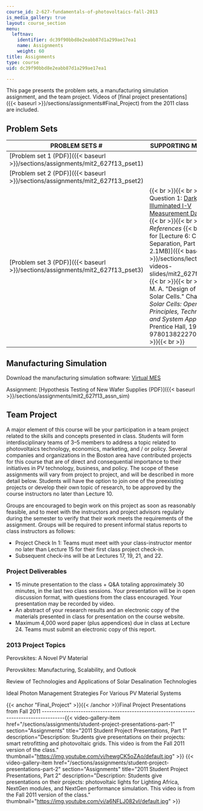 ```yaml
---
course_id: 2-627-fundamentals-of-photovoltaics-fall-2013
is_media_gallery: true
layout: course_section
menu:
  leftnav:
    identifier: dc39f90bbd8e2eabb87d1a299ae17ea1
    name: Assignments
    weight: 60
title: Assignments
type: course
uid: dc39f90bbd8e2eabb87d1a299ae17ea1

---
```


This page presents the problem sets, a manufacturing simulation assignment, and the team project. Videos of [final project presentations]({{< baseurl >}}/sections/assignments#Final_Project) from the 2011 class are included.

Problem Sets
------------

| PROBLEM SETS # | SUPPORTING MATERIALS |
| --- | --- |
| [Problem set 1 (PDF)]({{< baseurl >}}/sections/assignments/mit2_627f13_pset1) | &nbsp; |
| [Problem set 2 (PDF)]({{< baseurl >}}/sections/assignments/mit2_627f13_pset2) | &nbsp; |
| [Problem set 3 (PDF)]({{< baseurl >}}/sections/assignments/mit2_627f13_pset3) |  {{< br >}}{{< br >}} For Question 1: [Dark and Illuminated I-V Measurement Data (XLS)](/coursemedia/2-627-fundamentals-of-photovoltaics-fall-2013/507e3bc48edc57841a02761a136e13eb_MIT2_627F13_pset3_q1data.xlsx) {{< br >}}{{< br >}} _References_  {{< br >}}Slides for [Lecture 6: Charge Separation, Part II (PDF - 2.1MB)]({{< baseurl >}}/sections/lecture-videos-slides/mit2_627f13_lec06) {{< br >}}{{< br >}} Green, M. A. "Design of Silicon Solar Cells." Chapter 8 in _Solar Cells: Operating Principles, Technology, and System Applications_. Prentice Hall, 1981. ISBN: 9780138222703. {{< br >}}{{< br >}}  

Manufacturing Simulation
------------------------

Download the manufacturing simulation software: [Virtual MES](https://sites.google.com/site/virtualsolarcellsinc/virtual-mes-software)

Assignment: [Hypothesis Testing of New Wafer Supplies (PDF)]({{< baseurl >}}/sections/assignments/mit2_627f13_assn_sim)

Team Project
------------

A major element of this course will be your participation in a team project related to the skills and concepts presented in class. Students will form interdisciplinary teams of 3–5 members to address a topic related to photovoltaics technology, economics, marketing, and / or policy. Several companies and organizations in the Boston area have contributed projects for this course that are of direct and consequential importance to their initiatives in PV technology, business, and policy. The scope of these assignments will vary from project to project, and will be described in more detail below. Students will have the option to join one of the preexisting projects or develop their own topic of research, to be approved by the course instructors no later than Lecture 10.

Groups are encouraged to begin work on this project as soon as reasonably feasible, and to meet with the instructors and project advisors regularly during the semester to verify that their work meets the requirements of the assignment. Groups will be required to present informal status reports to class instructors as follows:

*   Project Check In 1: Teams must meet with your class-instructor mentor no later than Lecture 15 for their first class project check-in.
*   Subsequent check-ins will be at Lectures 17, 19, 21, and 22.

### Project Deliverables

*   15 minute presentation to the class + Q&A totaling approximately 30 minutes, in the last two class sessions. Your presentation will be in open discussion format, with questions from the class encouraged. Your presentation may be recorded by video.
*   An abstract of your research results and an electronic copy of the materials presented in class for presentation on the course website.
*   Maximum 4,000 word paper (plus appendices) due in class at Lecture 24. Teams must submit an electronic copy of this report.

### 2013 Project Topics

Perovskites: A Novel PV Material

Perovskites: Manufacturing, Scalability, and Outlook

Review of Technologies and Applications of Solar Desalination Technologies

Ideal Photon Management Strategies For Various PV Material Systems

{{< anchor "Final_Project" >}}{{< /anchor >}}Final Project Presentations from Fall 2011
---------------------------------------------------------------------------------------{{< video-gallery-item href="/sections/assignments/student-project-presentations-part-1" section="Assignments" title="2011 Student Project Presentations, Part 1" description="Description: Students give presentations on their projects: smart retrofitting and photovoltaic grids. This video is from the Fall 2011 version of the class." thumbnail="https://img.youtube.com/vi/hewgCK5oZAo/default.jpg" >}} {{< video-gallery-item href="/sections/assignments/student-project-presentations-part-2" section="Assignments" title="2011 Student Project Presentations, Part 2" description="Description: Students give presentations on their projects: photovoltaic lights for Lighting Africa, NextGen modules, and NextGen performance simulation. This video is from the Fall 2011 version of the class." thumbnail="https://img.youtube.com/vi/a6NFLJ082vI/default.jpg" >}}